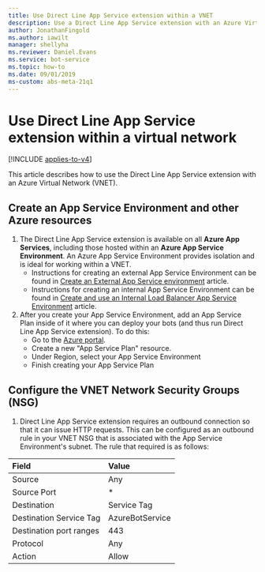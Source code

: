 ```yaml
---
title: Use Direct Line App Service extension within a VNET
description: Use a Direct Line App Service extension with an Azure Virtual Network. Create an environment and configure an outbound connection.
author: JonathanFingold
ms.author: iawilt
manager: shellyha
ms.reviewer: Daniel.Evans
ms.service: bot-service
ms.topic: how-to
ms.date: 09/01/2019
ms-custom: abs-meta-21q1 
---
```


# Use Direct Line App Service extension within a virtual network

[!INCLUDE [applies-to-v4](includes/applies-to-v4-current.md)]

This article describes how to use the Direct Line App Service extension with an Azure Virtual Network (VNET).

## Create an App Service Environment and other Azure resources

1. The Direct Line App Service extension is available on all **Azure App Services**, including those hosted within an **Azure App Service Environment**. An Azure App Service Environment provides isolation and is ideal for working within a VNET.
    - Instructions for creating an external App Service Environment can be found in [Create an External App Service environment](/azure/app-service/environment/create-external-ase) article.
    - Instructions for creating an internal App Service Environment can be found in [Create and use an Internal Load Balancer App Service Environment](/azure/app-service/environment/create-ilb-ase) article.
1. After you create your App Service Environment, add an App Service Plan inside of it where you can deploy your bots (and thus run Direct Line App Service extension). To do this:
    - Go to the [Azure portal](https://portal.azure.com/).
    - Create a new "App Service Plan" resource.
    - Under Region, select your App Service Environment
    - Finish creating your App Service Plan

## Configure the VNET Network Security Groups (NSG)

1. Direct Line App Service extension requires an outbound connection so that it can issue HTTP requests. This can be configured as an outbound rule in your VNET NSG that is associated with the App Service Environment's subnet. The rule that required is as follows:

| Field                   | Value           |
|:------------------------|:----------------|
| Source                  | Any             |
| Source Port             | *               |
| Destination             | Service Tag     |
| Destination Service Tag | AzureBotService |
| Destination port ranges | 443             |
| Protocol                | Any             |
| Action                  | Allow           |
